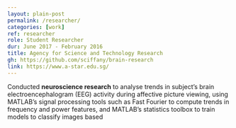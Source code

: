 ```yaml
---
layout: plain-post
permalink: /researcher/
categories: [work]
ref: researcher
role: Student Researcher
dur: June 2017 - February 2016
title: Agency for Science and Technology Research
gh: https://github.com/sciffany/brain-research
link: https://www.a-star.edu.sg/
---
```


Conducted <b>neuroscience research</b> to analyse trends in subject’s brain electroencephalogram (EEG) activity during
affective picture viewing, using MATLAB’s signal processing tools such as Fast Fourier to compute trends in frequency
and power features, and MATLAB’s statistics toolbox to train models to classify images based
